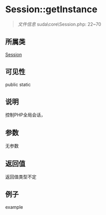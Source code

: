 # Session::getInstance



> *文件信息* suda\core\Session.php: 22~70

## 所属类 

[Session](../Session.md)

## 可见性

 public static

## 说明

控制PHP全局会话，


## 参数


无参数


## 返回值

返回值类型不定


## 例子

example